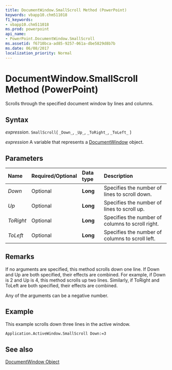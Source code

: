 ```yaml
---
title: DocumentWindow.SmallScroll Method (PowerPoint)
keywords: vbapp10.chm511018
f1_keywords:
- vbapp10.chm511018
ms.prod: powerpoint
api_name:
- PowerPoint.DocumentWindow.SmallScroll
ms.assetid: f6710bca-ad85-9257-061a-dbe5829d8b7b
ms.date: 06/08/2017
localization_priority: Normal
---
```



# DocumentWindow.SmallScroll Method (PowerPoint)

Scrolls through the specified document window by lines and columns.


## Syntax

 _expression_. `SmallScroll`( `_Down_`, `_Up_`, `_ToRight_`, `_ToLeft_` )

_expression_ A variable that represents a [DocumentWindow](./PowerPoint.DocumentWindow.md) object.


## Parameters



|Name|Required/Optional|Data type|Description|
|:-----|:-----|:-----|:-----|
| _Down_|Optional|**Long**|Specifies the number of lines to scroll down.|
| _Up_|Optional|**Long**|Specifies the number of lines to scroll up.|
| _ToRight_|Optional|**Long**|Specifies the number of columns to scroll right.|
| _ToLeft_|Optional|**Long**|Specifies the number of columns to scroll left.|

## Remarks

If no arguments are specified, this method scrolls down one line. If Down and Up are both specified, their effects are combined. For example, if Down is 2 and Up is 4, this method scrolls up two lines. Similarly, if ToRight and ToLeft are both specified, their effects are combined.

Any of the arguments can be a negative number.


## Example

This example scrolls down three lines in the active window.


```vb
Application.ActiveWindow.SmallScroll Down:=3
```


## See also



[DocumentWindow Object](PowerPoint.DocumentWindow.md)

